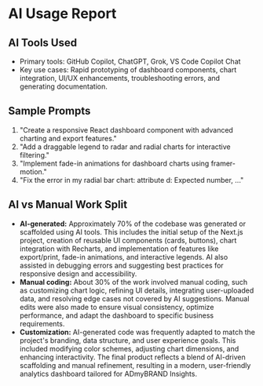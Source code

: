 # AI Usage Report

## AI Tools Used
- Primary tools: GitHub Copilot, ChatGPT, Grok, VS Code Copilot Chat
- Key use cases: Rapid prototyping of dashboard components, chart integration, UI/UX enhancements, troubleshooting errors, and generating documentation.

## Sample Prompts
1. "Create a responsive React dashboard component with advanced charting and export features."
2. "Add a draggable legend to radar and radial charts for interactive filtering."
3. "Implement fade-in animations for dashboard charts using framer-motion."
4. "Fix the error in my radial bar chart: <path> attribute d: Expected number, ..."

## AI vs Manual Work Split
- **AI-generated:** Approximately 70% of the codebase was generated or scaffolded using AI tools. This includes the initial setup of the Next.js project, creation of reusable UI components (cards, buttons), chart integration with Recharts, and implementation of features like export/print, fade-in animations, and interactive legends. AI also assisted in debugging errors and suggesting best practices for responsive design and accessibility.
- **Manual coding:** About 30% of the work involved manual coding, such as customizing chart logic, refining UI details, integrating user-uploaded data, and resolving edge cases not covered by AI suggestions. Manual edits were also made to ensure visual consistency, optimize performance, and adapt the dashboard to specific business requirements.
- **Customization:** AI-generated code was frequently adapted to match the project's branding, data structure, and user experience goals. This included modifying color schemes, adjusting chart dimensions, and enhancing interactivity. The final product reflects a blend of AI-driven scaffolding and manual refinement, resulting in a modern, user-friendly analytics dashboard tailored for ADmyBRAND Insights.
